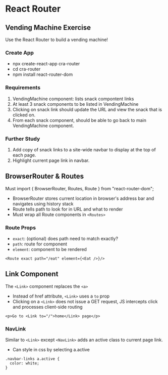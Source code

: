 # React Router

## Vending Machine Exercise

Use the React Router to build a vending machine!

### Create App

- npx create-react-app cra-router
- cd cra-router
- npm install react-router-dom

### Requirements

1. VendingMachine component: lists snack compontent links
2. At least 3 snack components to be listed in VendingMachine
3. Clicking on snack link should update the URL and view the snack that is clicked on.
4. From each snack component, should be able to go back to main VendingMachine component.

### Further Study

1. Add copy of snack links to a site-wide navbar to display at the top of each page.
2. Highlight current page link in navbar.

## BrowserRouter & Routes

Must import { BrowserRouter, Routes, Route } from "react-router-dom";

- BrowserRouter stores current location in browser's address bar and navigates using history stack
- Route tells path to look for in URL and what to render
- Must wrap all Route components in `<Routes>`

### Route Props

- `exact`: (optional) does path need to match exactly?
- `path`: route for component
- `element`: component to be rendered

```
<Route exact path="/eat" element={<Eat />}/>
```

## Link Component

The `<Link>` component replaces the `<a>`

- Instead of href attribute, `<Link>` uses a `to` prop
- Clicking on a `<Link>` does not issue a GET request, JS intercepts click and processes client-side routing

```
<p>Go to <Link to="/">home</Link> page</p>
```

### NavLink

Similar to `<Link>` except `<NavLink>` adds an active class to current page link.

- Can style in css by selecting a.active

```
.navbar-links a.active {
  color: white;
}
```
